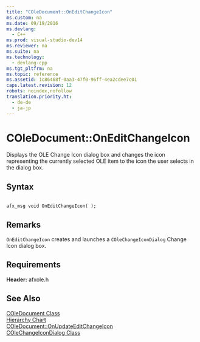 ```yaml
---
title: "COleDocument::OnEditChangeIcon"
ms.custom: na
ms.date: 09/19/2016
ms.devlang: 
  - C++
ms.prod: visual-studio-dev14
ms.reviewer: na
ms.suite: na
ms.technology: 
  - devlang-cpp
ms.tgt_pltfrm: na
ms.topic: reference
ms.assetid: 1c86468f-0aa3-47f0-96ff-4ea2cdee7c01
caps.latest.revision: 12
robots: noindex,nofollow
translation.priority.ht: 
  - de-de
  - ja-jp
---
```

# COleDocument::OnEditChangeIcon
Displays the OLE Change Icon dialog box and changes the icon representing the currently selected OLE item to the icon the user selects in the dialog box.  
  
## Syntax  
  
```  
  
afx_msg void OnEditChangeIcon( );  
```  
  
## Remarks  
 `OnEditChangeIcon` creates and launches a `COleChangeIconDialog` Change Icon dialog box.  
  
## Requirements  
 **Header:** afxole.h  
  
## See Also  
 [COleDocument Class](../vs140/COleDocument-Class.md)   
 [Hierarchy Chart](../vs140/Hierarchy-Chart.md)   
 [COleDocument::OnUpdateEditChangeIcon](../vs140/COleDocument--OnUpdateEditChangeIcon.md)   
 [COleChangeIconDialog Class](../vs140/COleChangeIconDialog-Class.md)